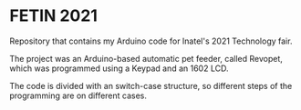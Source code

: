 # FETIN 2021
Repository that contains my Arduino code for Inatel's 2021 Technology fair.

The project was an Arduino-based automatic pet feeder, called Revopet, which was programmed using a Keypad and an 1602 LCD.

The code is divided with an switch-case structure, so different steps of the programming are on different cases.
